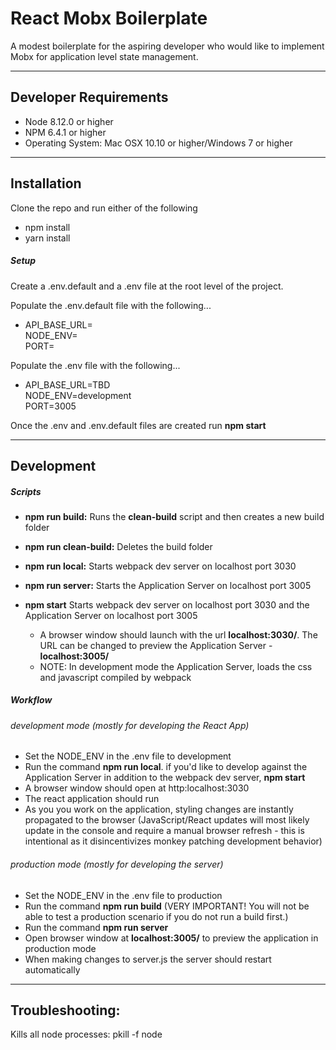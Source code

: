 # React Mobx Boilerplate
A modest boilerplate for the aspiring developer who would like to implement Mobx for application level state management.

---

## Developer Requirements
+ Node 8.12.0 or higher  
+ NPM 6.4.1 or higher  
+ Operating System: Mac OSX 10.10 or higher/Windows 7 or higher  

---

## Installation
Clone the repo and run either of the following
+ npm install
+ yarn install

##### Setup
Create a .env.default and a .env file at the root level of the project.

Populate the .env.default file with the following...  
+ API_BASE_URL=  
NODE_ENV=  
PORT=

Populate the .env file with the following...  
+ API_BASE_URL=TBD  
NODE_ENV=development  
PORT=3005

Once the .env and .env.default files are created run **npm start**

---

## Development
##### Scripts
+ **npm run build:** Runs the **clean-build** script and then creates a new build folder

+ **npm run clean-build:** Deletes the build folder

+ **npm run local:** Starts webpack dev server on localhost port 3030
    
+ **npm run server:** Starts the Application Server on localhost port 3005

+ **npm start** Starts webpack dev server on localhost port 3030 and the Application Server on localhost port 3005
    + A browser window should launch with the url **localhost:3030/**. The URL can be changed to preview the Application Server - **localhost:3005/**
    + NOTE: In development mode the Application Server, loads the css and javascript compiled by webpack


##### Workflow
###### development mode (mostly for developing the React App)
- Set the NODE_ENV in the .env file to development
- Run the command **npm run local**. if you'd like to develop against the Application Server in addition to the webpack dev server, **npm start**
- A browser window should open at http:localhost:3030
- The react application should run
- As you you work on the application, styling changes are instantly propagated to the browser (JavaScript/React updates will most likely update in the console and require a manual browser refresh - this is intentional as it disincentivizes monkey patching development behavior)

###### production mode (mostly for developing the server)
- Set the NODE_ENV in the .env file to production
- Run the command **npm run build** (VERY IMPORTANT! You will not be able to test a production scenario if you do not run a build first.)
- Run the command **npm run server**
- Open browser window at **localhost:3005/** to preview the application in production mode
- When making changes to server.js the server should restart automatically
---

## Troubleshooting:
Kills all node processes: pkill -f node
